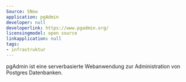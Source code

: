 ```yaml
---
Source: SNow
application: pgAdmin
developer: null
developerlink: https://www.pgadmin.org/
licensingmodel: open source
linkapplication: null
tags:
- infrastruktur
---
```

pgAdmin ist eine serverbasierte Webanwendung zur Administration von Postgres Datenbanken.
